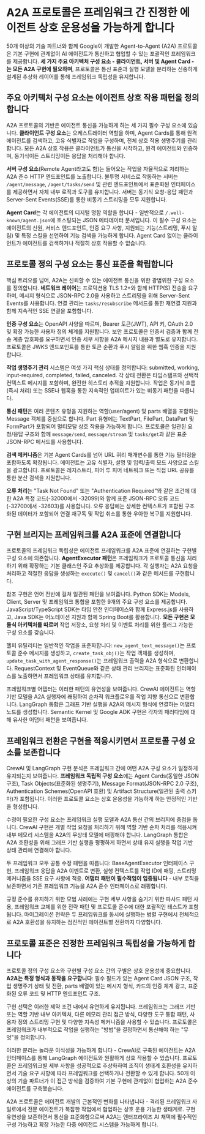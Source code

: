 # A2A 프로토콜은 프레임워크 간 진정한 에이전트 상호 운용성을 가능하게 합니다

50개 이상의 기술 파트너와 함께 Google이 개발한 Agent-to-Agent (A2A) 프로토콜은 기본 구현에 관계없이 AI 에이전트가 통신하고 협업할 수 있는 포괄적인 프레임워크를 제공합니다. **세 가지 주요 아키텍처 구성 요소 - 클라이언트, 서버 및 Agent Card - 는 모든 A2A 구현에 필요하며**, 프로토콜은 통신 표준과 실행 모델을 분리하는 신중하게 설계된 추상화 레이어를 통해 프레임워크 독립성을 유지합니다.

## 주요 아키텍처 구성 요소는 에이전트 상호 작용 패턴을 정의합니다

A2A 프로토콜의 기반은 에이전트 통신을 가능하게 하는 세 가지 필수 구성 요소에 있습니다. **클라이언트 구성 요소**는 오케스트레이터 역할을 하며, Agent Cards를 통해 원격 에이전트를 검색하고, 고유 식별자로 작업을 구성하며, 전체 상호 작용 생명주기를 관리합니다. 모든 A2A 상호 작용은 클라이언트가 통신을 시작하고, 원격 에이전트와 인증하며, 동기식이든 스트리밍이든 응답을 처리해야 합니다.

**서버 구성 요소**(Remote Agent라고도 함)는 들어오는 작업을 자율적으로 처리하는 A2A 준수 HTTP 엔드포인트를 노출합니다. 불투명 서비스로 작동하는 서버는 `/agent/message`, `/agent/tasks/send` 및 관련 엔드포인트에서 표준화된 인터페이스를 제공하면서 자체 내부 로직과 도구를 유지합니다. 서버는 동기식 요청-응답 패턴과 Server-Sent Events(SSE)를 통한 비동기 스트리밍을 모두 지원합니다.

**Agent Card**는 각 에이전트의 디지털 명함 역할을 합니다 - 일반적으로 `/.well-known/agent.json`에 호스팅되는 JSON 메타데이터 문서입니다. 이 필수 구성 요소는 에이전트의 신원, 서비스 엔드포인트, 인증 요구 사항, 지원되는 기능(스트리밍, 푸시 알림) 및 특정 스킬을 선언하여 기능 검색을 가능하게 합니다. Agent Card 없이는 클라이언트가 에이전트를 검색하거나 적절히 상호 작용할 수 없습니다.

## 프로토콜 정의 구성 요소는 통신 표준을 확립합니다

핵심 트리오를 넘어, A2A는 신뢰할 수 있는 에이전트 통신을 위한 광범위한 구성 요소를 정의합니다. **네트워크 레이어**는 프로덕션용 TLS 1.2+와 함께 HTTP(S) 전송을 요구하며, 메시지 형식으로 JSON-RPC 2.0을 사용하고 스트리밍을 위해 Server-Sent Events를 사용합니다. 연결 관리는 `tasks/resubscribe` 메서드를 통한 재연결 지원과 함께 지속적인 SSE 연결을 포함합니다.

**인증 구성 요소**는 OpenAPI 사양을 따르며, Bearer 토큰(JWT), API 키, OAuth 2.0 및 확장 가능한 사용자 정의 체계를 지원합니다. 보안 프로토콜은 인증서 검증과 함께 전송 계층 암호화를 요구하면서 인증 세부 사항을 A2A 메시지 내용과 별도로 유지합니다. 프로토콜은 JWKS 엔드포인트를 통한 토큰 순환과 푸시 알림을 위한 웹훅 인증을 지원합니다.

**작업 생명주기 관리** 시스템은 여섯 가지 핵심 상태를 정의합니다: submitted, working, input-required, completed, failed, canceled. 각 상태 전환은 타임스탬프와 선택적 컨텍스트 메시지를 포함하며, 완전한 히스토리 추적을 지원합니다. 작업은 동기식 흐름(즉시 처리) 또는 SSE나 웹훅을 통한 지속적인 업데이트가 있는 비동기 패턴을 따릅니다.

**통신 패턴**은 여러 콘텐츠 유형을 지원하는 역할(user/agent) 및 parts 배열을 포함하는 Message 객체를 중심으로 합니다. Part 유형에는 TextPart, FilePart, DataPart 및 FormPart가 포함되어 멀티모달 상호 작용을 가능하게 합니다. 프로토콜은 일관된 요청/응답 구조와 함께 `message/send`, `message/stream` 및 `tasks/get`과 같은 표준 JSON-RPC 메서드를 사용합니다.

**검색 메커니즘**은 기본 Agent Cards를 넘어 URL 쿼리 매개변수를 통한 기능 필터링을 포함하도록 확장됩니다. 에이전트는 고유 식별자, 설명 및 입력/출력 모드 사양으로 스킬을 광고합니다. 프로토콜은 레지스트리, 피어 투 피어 네트워크 또는 직접 URL 공유를 통한 분산 검색을 지원합니다.

**오류 처리**는 "Task Not Found" 또는 "Authentication Required"와 같은 조건에 대한 A2A 특정 코드(-32000에서 -32099)와 함께 표준 JSON-RPC 오류 코드(-32700에서 -32603)를 사용합니다. 오류 응답에는 상세한 컨텍스트가 포함된 구조화된 데이터가 포함되어 연결 재구독 및 작업 취소를 통한 우아한 복구를 지원합니다.

## 구현 브리지는 프레임워크를 A2A 표준에 연결합니다

프로토콜의 프레임워크 독립성은 에이전트 프레임워크를 A2A 표준에 연결하는 구현별 구성 요소에 의존합니다. **AgentExecutor 패턴**은 프레임워크가 프로토콜 통신을 처리하기 위해 확장하는 기본 클래스인 주요 추상화를 제공합니다. 각 실행자는 A2A 요청을 처리하고 적절한 응답을 생성하는 `execute()` 및 `cancel()`과 같은 메서드를 구현합니다.

참조 구현은 언어 전반에 걸쳐 일관된 패턴을 보여줍니다. Python SDK는 Models, Client, Server 및 프레임워크 통합을 포함한 9개의 주요 구성 요소를 제공합니다. JavaScript/TypeScript SDK는 타입 안전 인터페이스와 함께 Express.js를 사용하고, Java SDK는 어노테이션 지원과 함께 Spring Boot를 활용합니다. **모든 구현은 모듈식 아키텍처를 따르며** 작업 저장소, 요청 처리 및 이벤트 처리를 위한 플러그 가능한 구성 요소를 갖습니다.

헬퍼 유틸리티는 일반적인 작업을 표준화합니다: `new_agent_text_message()`는 프로토콜 준수 메시지를 생성하고, `create_task_obj()`는 작업 객체를 생성하며, `update_task_with_agent_response()`는 프레임워크 출력을 A2A 형식으로 변환합니다. RequestContext 및 EventQueue와 같은 상태 관리 브리지는 표준화된 인터페이스를 노출하면서 프레임워크 상태를 유지합니다.

프레임워크별 어댑터는 이러한 패턴의 유연성을 보여줍니다. CrewAI 에이전트는 역할 기반 모델을 A2A 실행자에 래핑하여 순차적 워크플로우를 작업 지향 통신으로 변환합니다. LangGraph 통합은 그래프 기반 실행을 A2A의 메시지 형식에 연결하는 어댑터 노드를 생성합니다. Semantic Kernel 및 Google ADK 구현은 각자의 패러다임에 대해 유사한 어댑터 패턴을 보여줍니다.

## 프레임워크 전환은 구현을 적응시키면서 프로토콜 구성 요소를 보존합니다

CrewAI 및 LangGraph 구현 분석은 프레임워크 간에 어떤 A2A 구성 요소가 일정하게 유지되는지 보여줍니다. **프레임워크 독립적 구성 요소**에는 Agent Cards(동일한 JSON 구조), Task Objects(표준화된 생명주기), Message Format(JSON-RPC 2.0 구조), Authentication Schemes(OpenAPI 호환) 및 Artifact Structure(일관된 출력 스키마)가 포함됩니다. 이러한 프로토콜 요소는 상호 운용성을 가능하게 하는 안정적인 기반을 형성합니다.

수정이 필요한 구성 요소는 프레임워크 실행 모델과 A2A 통신 간의 브리지에 중점을 둡니다. CrewAI 구현은 개별 작업 요청을 처리하기 위해 역할 기반 순차 처리를 적응시켜 내부 메모리 시스템을 A2A의 무상태 모델에 매핑해야 합니다. LangGraph 통합은 A2A 호환성을 위해 그래프 기반 실행을 평평하게 하면서 상태 유지 실행을 작업 기반 상태 관리에 연결해야 합니다.

두 프레임워크 모두 공통 수정 패턴을 따릅니다: BaseAgentExecutor 인터페이스 구현, 프레임워크 응답을 A2A 이벤트로 변환, 실행 컨텍스트를 작업 ID에 매핑, 스트리밍 메커니즘을 SSE 요구 사항에 적응. **어댑터 패턴이 필수적임이 입증됩니다** - 내부 로직을 보존하면서 기존 프레임워크 기능을 A2A 준수 인터페이스로 래핑합니다.

규정 준수를 유지하기 위한 모범 사례에는 구현 세부 사항을 숨기기 위한 파사드 패턴 사용, 프레임워크 교체를 위한 전략 패턴 및 프로토콜 준수에 대한 포괄적인 테스트가 포함됩니다. 마이그레이션 전략은 두 프레임워크를 동시에 실행하는 병렬 구현에서 전체적으로 A2A 호환성을 유지하는 점진적인 에이전트별 전환까지 다양합니다.

## 프로토콜 표준은 진정한 프레임워크 독립성을 가능하게 합니다

프로토콜 정의 구성 요소와 구현별 구성 요소 간의 구별은 상호 운용성에 중요합니다. **A2A는 특정 형식과 동작을 요구합니다**: 필수 필드가 있는 Agent Card JSON 구조, 작업 생명주기 상태 및 전환, parts 배열이 있는 메시지 형식, 카드의 인증 체계 광고, 표준화된 오류 코드 및 HTTP 엔드포인트 구조.

구현 선택은 이러한 제약 조건 내에서 유연하게 유지됩니다. 프레임워크는 그래프 기반 또는 역할 기반 내부 아키텍처, 다른 메모리 관리 접근 방식, 다양한 도구 통합 패턴, 사용자 정의 스트리밍 구현 및 다양한 지속성 메커니즘을 사용할 수 있습니다. 프로토콜은 프레임워크가 내부적으로 작업을 실행하는 "방법"을 결정하면서 통신해야 하는 "무엇"을 정의합니다.

이러한 분리는 놀라운 이식성을 가능하게 합니다 - CrewAI로 구축된 에이전트는 A2A 인터페이스를 통해 LangGraph 에이전트와 원활하게 상호 작용할 수 있습니다. 프로토콜은 프레임워크별 세부 사항을 성공적으로 추상화하여 조직이 생태계 호환성을 유지하면서 기술 요구 사항에 따라 프레임워크를 선택하거나 전환할 수 있게 합니다. 50개 이상의 기술 파트너가 이 접근 방식을 검증하여 기본 구현에 관계없이 협업하는 A2A 준수 에이전트를 구축했습니다.

A2A 프로토콜은 에이전트 개발의 근본적인 변화를 나타냅니다 - 격리된 프레임워크 사일로에서 전문 에이전트가 복잡한 작업에서 협업하는 상호 운용 가능한 생태계로. 구현 유연성을 보존하면서 통신을 표준화함으로써 A2A는 엔터프라이즈 AI 채택에 필수적인 구성 가능하고 확장 가능한 다중 에이전트 시스템을 가능하게 합니다.